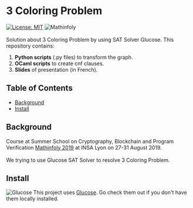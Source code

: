 # 3 Coloring Problem

[![License: MIT](https://img.shields.io/badge/License-MIT-yellow.svg)](https://opensource.org/licenses/MIT)
![Mathinfoly](http://www.mathinfoly.org/assets/img/logo/logomathinfoly2.png)</br></br>
Solution about 3 Coloring Problem by using SAT Solver Glucose.
This repository contains:
1. **Python scripts** (.py files) to transform the graph.
2. **OCaml scripts** to create cnf clauses.
3. **Slides** of presentation (in French).

## Table of Contents

- [Background](#background)
- [Install](#install)

## Background
Course at Summer School on Cryptography, Blockchain and Program Verification [Mathinfoly 2019](http://www.mathinfoly.org/)
at INSA Lyon on 27-31 August 2019. </br></br>
We trying to use Glucose SAT Solver to resolve 3 Coloring Problem.

## Install
![Glucose](https://www.labri.fr/perso/lsimon/img/glue-stick-120px.jpg)
This project uses [Glucose](https://www.labri.fr/perso/lsimon/glucose/). Go check them out if you don't have them locally installed. 
